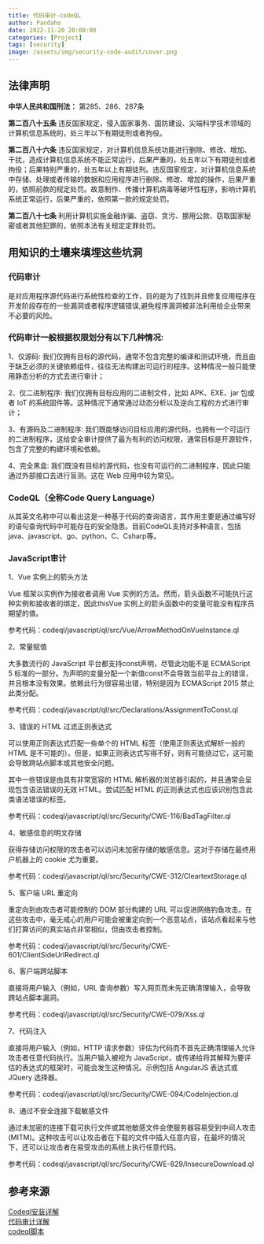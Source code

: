 ```yaml
---
title: 代码审计-codeQL
author: Pandaho
date: 2022-11-20 20:00:00 
categories: [Project] 
tags: [security]
image: /assets/img/security-code-audit/cover.png
---
```





## **法律声明**

**中华人民共和国刑法：** 第285、286、287条

**第二百八十五条** 违反国家规定，侵入国家事务、国防建设、尖端科学技术领域的计算机信息系统的，处三年以下有期徒刑或者拘役。

**第二百八十六条** 违反国家规定，对计算机信息系统功能进行删除、修改、增加、干扰，造成计算机信息系统不能正常运行，后果严重的，处五年以下有期徒刑或者拘役；后果特别严重的，处五年以上有期徒刑。违反国家规定，对计算机信息系统中存储、处理或者传输的数据和应用程序进行删除、修改、增加的操作，后果严重的，依照前款的规定处罚。故意制作、传播计算机病毒等破坏性程序，影响计算机系统正常运行，后果严重的，依照第一款的规定处罚。

**第二百八十七条** 利用计算机实施金融诈骗、盗窃、贪污、挪用公款、窃取国家秘密或者其他犯罪的，依照本法有关规定定罪处罚。



## **用知识的土壤来填埋这些坑洞**

###  **代码审计**
是对应用程序源代码进行系统性检查的工作，目的是为了找到并且修复应用程序在开发阶段存在的一些漏洞或者程序逻辑错误,避免程序漏洞被非法利用给企业带来不必要的风险。

###  **代码审计一般根据权限划分有以下几种情况:**

1、仅源码: 我们仅拥有目标的源代码，通常不包含完整的编译和测试环境，而且由于缺乏必须的关键依赖组件，往往无法构建出可运行的程序。这种情况一般只能使用静态分析的方式去进行审计；

2、仅二进制程序: 我们仅拥有目标应用的二进制文件，比如 APK、EXE、jar 包或者 IoT 的系统固件等。这种情况下通常通过动态分析以及逆向工程的方式进行审计；

3、有源码及二进制程序: 我们既能够访问目标应用的源代码，也拥有一个可运行的二进制程序，这给安全审计提供了最为有利的访问权限，通常目标是开源软件，包含了完整的构建环境和依赖。

4、完全黑盒: 我们既没有目标的源代码，也没有可运行的二进制程序，因此只能通过外部接口去进行盲测。这在 Web 应用中较为常见。

###  **CodeQL（全称Code Query Language）**

从其英文名称中可以看出这是一种基于代码的查询语言，其作用主要是通过编写好的语句查询代码中可能存在的安全隐患。目前CodeQL支持对多种语言，包括java、javascript、go、python、C、Csharp等。


###  **JavaScript审计**
1、Vue 实例上的箭头方法

Vue 框架以实例作为接收者调用 Vue 实例的方法。然而，箭头函数不可能执行这种实例和接收者的绑定，因此thisVue 实例上的箭头函数中的变量可能没有程序员期望的值。

参考代码：codeql/javascript/ql/src/Vue/ArrowMethodOnVueInstance.ql 


2、常量赋值

大多数流行的 JavaScript 平台都支持const声明，尽管此功能不是 ECMAScript 5 标准的一部分。为声明的变量分配一个新值const不会导致当前平台上的错误，并且根本没有效果。依赖此行为很容易出错，特别是因为 ECMAScript 2015 禁止此类分配。

参考代码：codeql/javascript/ql/src/Declarations/AssignmentToConst.ql 

3、错误的 HTML 过滤正则表达式

可以使用正则表达式匹配一些单个的 HTML 标签（使用正则表达式解析一般的 HTML 是不可能的）。但是，如果正则表达式写得不好，则有可能绕过它，这可能会导致跨站点脚本或其他安全问题。

其中一些错误是由具有非常宽容的 HTML 解析器的浏览器引起的，并且通常会呈现包含语法错误的无效 HTML。尝试匹配 HTML 的正则表达式也应该识别包含此类语法错误的标签。

参考代码：codeql/javascript/ql/src/Security/CWE-116/BadTagFilter.ql 

4、敏感信息的明文存储

获得存储访问权限的攻击者可以访问未加密存储的敏感信息。这对于存储在最终用户机器上的 cookie 尤为重要。

参考代码：codeql/javascript/ql/src/Security/CWE-312/CleartextStorage.ql

5、客户端 URL 重定向

重定向到由攻击者可能控制的 DOM 部分构建的 URL 可以促进网络钓鱼攻击。在这些攻击中，毫无戒心的用户可能会被重定向到一个恶意站点，该站点看起来与他们打算访问的真实站点非常相似，但由攻击者控制。

参考代码：codeql/javascript/ql/src/Security/CWE-601/ClientSideUrlRedirect.ql 

6、客户端跨站脚本

直接将用户输入（例如，URL 查询参数）写入网页而未先正确清理输入，会导致跨站点脚本漏洞。

参考代码：codeql/javascript/ql/src/Security/CWE-079/Xss.ql 

7、代码注入

直接将用户输入（例如，HTTP 请求参数）评估为代码而不首先正确清理输入允许攻击者任意代码执行。当用户输入被视为 JavaScript，或传递给将其解释为要评估的表达式的框架时，可能会发生这种情况。示例包括 AngularJS 表达式或 JQuery 选择器。

参考代码：codeql/javascript/ql/src/Security/CWE-094/CodeInjection.ql 

8、通过不安全连接下载敏感文件

通过未加密的连接下载可执行文件或其他敏感文件会使服务器容易受到中间人攻击 (MITM)。这种攻击可以让攻击者在下载的文件中插入任意内容，在最坏的情况下，还可以让攻击者在易受攻击的系统上执行任意代码。

参考代码：codeql/javascript/ql/src/Security/CWE-829/InsecureDownload.ql 




## **参考来源**

[Codeql安装详解](https://blog.csdn.net/god_zzZ/article/details/123475723)  
[代码审计详解](https://zhuanlan.zhihu.com/p/460688951)  
[codeql脚本](https://codeql.github.com/codeql-query-help/javascript/)
